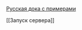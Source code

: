 [Русская дока с примерами](https://flask-russian-docs.readthedocs.io/ru/latest/quickstart.html)

[[Запуск сервера]]